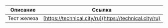 Описание    | Ссылка
------------|-------
Тест железа | [https://technical.city/ru](https://technical.city/ru)
